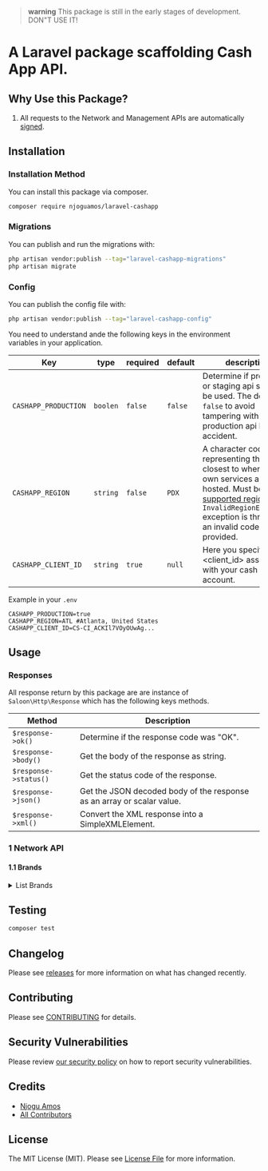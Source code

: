 > **warning** This package is still in the early stages of development. DON"T USE IT!
 
# A Laravel package scaffolding Cash App API.

## Why Use this Package?

1. All requests to the Network and Management APIs are automatically [signed](https://developers.cash.app/docs/api/technical-documentation/api-fundamentals/requests/signing-requests).


## Installation

### Installation Method

You can install this package via composer. 

```bash
composer require njoguamos/laravel-cashapp
```

### Migrations
You can publish and run the migrations with:

```bash
php artisan vendor:publish --tag="laravel-cashapp-migrations"
php artisan migrate
```

### Config 

You can publish the config file with:

```bash
php artisan vendor:publish --tag="laravel-cashapp-config"
```

You need to understand ande the following keys in the environment variables in your application.

| Key                  | type     | required | default | description                                                                                                                                                                                                                                                                                                                                                |
|----------------------|----------|----------|---------|------------------------------------------------------------------------------------------------------------------------------------------------------------------------------------------------------------------------------------------------------------------------------------------------------------------------------------------------------------|
| `CASHAPP_PRODUCTION` | `boolen` | `false`  | `false` | Determine if production or staging api should be used. The default is `false` to avoid tampering with production api by accident.                                                                                                                                                                                                                          |
| `CASHAPP_REGION`     | `string` | `false`  | `PDX`   | A character code representing the region closest to where your own services are hosted. Must be [supported regions](https://developers.cash.app/docs/api/technical-documentation/api-fundamentals/requests/regions-and-localization#supported-region--iata-airport-codes). An `InvalidRegionException` exception is thrown if an invalid code is provided. |
| `CASHAPP_CLIENT_ID`  | `string` | `true`   | `null`  | Here you specify the <client_id> associated with your cash app account.                                                                                                                                                                                                                                                                                    |


Example in your `.env`
```dotenv
CASHAPP_PRODUCTION=true
CASHAPP_REGION=ATL #Atlanta, United States
CASHAPP_CLIENT_ID=CS-CI_ACKIl7VOyOUwAg...
```


## Usage

### Responses

All response return by this package are are instance of `Saloon\Http\Response` which has the following keys methods.

| Method                | Description                                                            |
|-----------------------|------------------------------------------------------------------------|
| `$response->ok()`     | Determine if the response code was "OK".                               |
| `$response->body()`   | Get the body of the response as string.                                |
| `$response->status()` | Get the status code of the response.                                   |
| `$response->json()`   | Get the JSON decoded body of the response as an array or scalar value. |
| `$response->xml()`    | Convert the XML response into a SimpleXMLElement.                      |


### 1 Network API

#### 1.1 Brands

<details>
<summary>List Brands </summary>

Get a list of brands matching the given query parameters. [API Reference](https://developers.cash.app/docs/api/network-api%2Foperations%2Flist-brands)

```php
use NjoguAmos\CashApp\CashApp;

# Defaults
$response = CashApp::getBrands();

# With params
$response = CashApp::getBrands(limit: 20);
```

A successful response body `$response->body()` will be formatted as follows.

```json
{
  "brands": [
    {
      "id": "string",
      "name": "string",
      "created_at": "2021-01-01T00:00:00Z",
      "updated_at": "2021-01-01T00:00:00Z",
      "reference_id": "example-id",
      "color": "#ffffff",
      "profile_image_url": "https://franklin-assets.s3.amazonaws.com/merchants/assets/v3/generic/m_category_business.png",
      "metadata": {
        "my-meta": "meta-value"
      }
    }
  ],
  "cursor": "string"
}
```

Query Parameters

| params       | type      | required | default | description                                                                                                                                             |
|--------------|-----------|----------|---------|---------------------------------------------------------------------------------------------------------------------------------------------------------|
| cursor       | `string`  | false    | null    | A pagination cursor returned by a previous call to this endpoint. Provide this cursor to retrieve the next set of results for the original query.       |
| limit        | `integer` | false    | 50      | Maximum number of brands to return. A number `>=1` and `<= 100`                                                                                         |
| reference_id | `string`  | false    | null    | Filters results to only include brands with a `reference_id` matching the given value. The string should be `>= 1` characters and `<= 1024` characters. |

</details>


## Testing

```bash
composer test
```

## Changelog

Please see [releases](https://github.com/njoguamos/laravel-cashapp/releases) for more information on what has changed recently.

## Contributing

Please see [CONTRIBUTING](CONTRIBUTING.md) for details.

## Security Vulnerabilities

Please review [our security policy](../../security/policy) on how to report security vulnerabilities.

## Credits

- [Njogu Amos](https://github.com/njoguamos)
- [All Contributors](../../contributors)

## License

The MIT License (MIT). Please see [License File](LICENSE.md) for more information.
